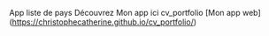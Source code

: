 App liste de pays
Découvrez Mon app ici cv_portfolio [Mon app web] (https://christophecatherine.github.io/cv_portfolio/)
